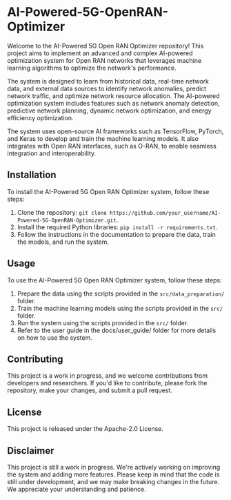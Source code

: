 # AI-Powered-5G-OpenRAN-Optimizer
Welcome to the AI-Powered 5G Open RAN Optimizer repository! This project aims to implement an advanced and complex AI-powered optimization system for Open RAN networks that leverages machine learning algorithms to optimize the network's performance.

The system is designed to learn from historical data, real-time network data, and external data sources to identify network anomalies, predict network traffic, and optimize network resource allocation. The AI-powered optimization system includes features such as network anomaly detection, predictive network planning, dynamic network optimization, and energy efficiency optimization.

The system uses open-source AI frameworks such as TensorFlow, PyTorch, and Keras to develop and train the machine learning models. It also integrates with Open RAN interfaces, such as O-RAN, to enable seamless integration and interoperability.

## Installation
To install the AI-Powered 5G Open RAN Optimizer system, follow these steps:

1. Clone the repository: `git clone https://github.com/your_username/AI-Powered-5G-OpenRAN-Optimizer.git`.
2. Install the required Python libraries: `pip install -r requirements.txt`.
3. Follow the instructions in the documentation to prepare the data, train the models, and run the system.

## Usage
To use the AI-Powered 5G Open RAN Optimizer system, follow these steps:

1. Prepare the data using the scripts provided in the `src/data_preparation/` folder.
2. Train the machine learning models using the scripts provided in the `src/` folder.
3. Run the system using the scripts provided in the `src/` folder.
4. Refer to the user guide in the docs/user_guide/ folder for more details on how to use the system.

## Contributing
This project is a work in progress, and we welcome contributions from developers and researchers. If you'd like to contribute, please fork the repository, make your changes, and submit a pull request.

## License
This project is released under the Apache-2.0 License.

## Disclaimer
This project is still a work in progress. We're actively working on improving the system and adding more features. Please keep in mind that the code is still under development, and we may make breaking changes in the future. We appreciate your understanding and patience.

